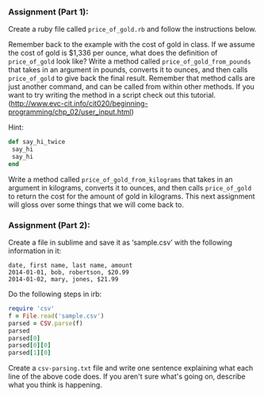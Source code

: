 ### Assignment (Part 1):

Create a ruby file called `price_of_gold.rb` and follow the instructions below. 

Remember back to the example with the cost of gold in class.  If we assume the cost of gold is $1,336 per ounce, what does the definition of `price_of_gold` look like?
Write a method called `price_of_gold_from_pounds` that takes in an argument in pounds, converts it to ounces, and then calls `price_of_gold` to give back the final result. Remember that method calls are just another command, and can be called from within other methods.
If you want to try writing the method in a script check out this tutorial. (http://www.evc-cit.info/cit020/beginning-programming/chp_02/user_input.html)

Hint:
```ruby
def say_hi_twice
 say_hi
 say_hi
end
```

Write a method called `price_of_gold_from_kilograms` that takes in an argument in kilograms, converts it to ounces, and then calls `price_of_gold` to return the cost for the amount of gold in kilograms.
This next assignment will gloss over some things that we will come back to.

### Assignment (Part 2):
Create a file in sublime and save it as ‘sample.csv’ with the following information in it:
```csv
date, first name, last name, amount
2014-01-01, bob, robertson, $20.99
2014-01-02, mary, jones, $21.99
```

Do the following steps in irb:
```ruby
require 'csv'
f = File.read('sample.csv')
parsed = CSV.parse(f)
parsed
parsed[0]
parsed[0][0]
parsed[1][0]
```

Create a `csv-parsing.txt` file and write one sentence explaining what each line of the above code does.  If you aren't sure what's going on, describe what you think is happening. 
